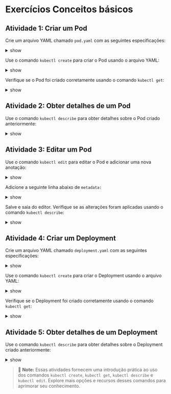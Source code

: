 # Exercícios Conceitos básicos

## Atividade 1: Criar um Pod

Crie um arquivo YAML chamado `pod.yaml` com as seguintes especificações:

<details><summary>show</summary>
<p>

```yaml
apiVersion: v1
kind: Pod
metadata:
  name: nginx
  labels:
    app: nginx
spec:
  containers:
  - image: nginx
    name: nginx
```

</p>
</details>

Use o comando `kubectl create` para criar o Pod usando o arquivo YAML:

<details><summary>show</summary>
<p>

```bash
kubectl create -f pod.yaml
```

</p>
</details>

Verifique se o Pod foi criado corretamente usando o comando `kubectl get`:

<details><summary>show</summary>
<p>

```bash
kubectl get pods
```

</p>
</details>

## Atividade 2: Obter detalhes de um Pod

Use o comando `kubectl describe` para obter detalhes sobre o Pod criado anteriormente:

<details><summary>show</summary>
<p>

```bash
kubectl describe pod meu-pod
```

</p>
</details>

## Atividade 3: Editar um Pod

Use o comando `kubectl edit` para editar o Pod e adicionar uma nova anotação:

<details><summary>show</summary>
<p>

```bash
kubectl edit pod meu-pod
```

</p>
</details>

Adicione a seguinte linha abaixo de `metadata:`

<details><summary>show</summary>
<p>

```yaml
apiVersion: v1
kind: Pod
metadata:
  **annotations:**
    **example.com/annotation: example**
  creationTimestamp: "2023-07-04T13:22:34Z"
  labels:
    app: nginx
  name: nginx
  namespace: default
  resourceVersion: "12532"
  uid: d486200c-c120-4202-9327-3046daed8301
spec:
  containers:
  - image: nginx
[.... Omitido .....]
```

</p>
</details>

Salve e saia do editor. Verifique se as alterações foram aplicadas usando o comando `kubectl describe`:

<details><summary>show</summary>
<p>

```bash
kubectl describe pod meu-pod
```

</p>
</details>

## Atividade 4: Criar um Deployment

Crie um arquivo YAML chamado `deployment.yaml` com as seguintes especificações:

<details><summary>show</summary>
<p>

```yaml
apiVersion: apps/v1
kind: Deployment
metadata:
  name: meu-deployment
spec:
  replicas: 3
  selector:
    matchLabels:
      app: meu-app
  template:
    metadata:
      labels:
        app: meu-app
    spec:
      containers:
        - name: meu-container
          image: nginx
```

</p>
</details>

Use o comando `kubectl create` para criar o Deployment usando o arquivo YAML:

<details><summary>show</summary>
<p>

```bash
kubectl create -f deployment.yaml
```

</p>
</details>

Verifique se o Deployment foi criado corretamente usando o comando `kubectl get`:

<details><summary>show</summary>
<p>

```bash
kubectl get deployments
```

</p>
</details>

## Atividade 5: Obter detalhes de um Deployment

Use o comando `kubectl describe` para obter detalhes sobre o Deployment criado anteriormente:

<details><summary>show</summary>
<p>

```bash
kubectl describe deployment meu-deployment
```

</p>
</details>

> :memo: **Note:** Essas atividades fornecem uma introdução prática ao uso dos comandos `kubectl create`, `kubectl get`, `kubectl describe` e `kubectl edit`. Explore mais opções e recursos desses comandos para aprimorar seu conhecimento.
